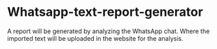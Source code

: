 # Whatsapp-text-report-generator
A report will be generated by analyzing the WhatsApp chat. Where the imported text will be uploaded in the website for the analysis.

